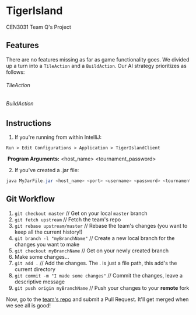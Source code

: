 # TigerIsland
CEN3031 Team Q's Project

## Features
There are no features missing as far as game functionality goes. We divided up a turn into a `TileAction` and a `BuildAction`. Our AI strategy prioritizes as follows:

###### TileAction

###### BuildAction

## Instructions
1. If you're running from within IntelliJ:
  ```
  Run > Edit Configurations > Application > TigerIslandClient
  ```
  **Program Arguments:** <host_name> <port> <username> <password> <tournament_password>
  
2. If you've created a .jar file:
```java
java MyJarFile.jar <host_name> <port> <username> <password> <tournament_password>
```

## Git Workflow
1. `git checkout master` // Get on your local `master` branch
2. `git fetch upstream` // Fetch the team's repo
3. `git rebase upstream/master` // Rebase the team's changes (you want to keep all the current history!)
4. `git branch -l "myBranchName"` // Create a new local branch for the changes you want to make
5. `git checkout myBranchName` // Get on your newly created branch
6. Make some changes...
7. `git add .` // Add the changes. The . is just a file path, this add's the current directory
8. `git commit -m "I made some changes"` // Commit the changes, leave a descriptive message
9. `git push origin myBranchName` // Push your changes to your **remote** fork

Now, go to the [team's repo](https://github.com/CEN3031Q/TigerIsland) and submit a Pull Request. It'll get merged when we see all is good!
